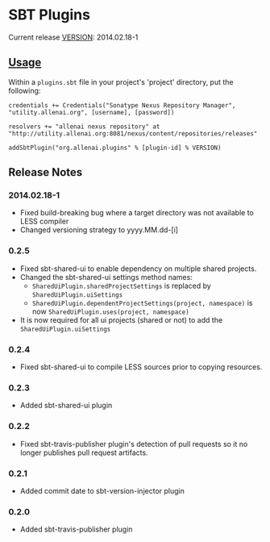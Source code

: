SBT Plugins
===========

Current release [VERSION](#version): 2014.02.18-1

[Usage](#usage)
-----

Within a `plugins.sbt` file in your project's 'project' directory, put the following:

    credentials += Credentials("Sonatype Nexus Repository Manager", "utility.allenai.org", [username], [password])

    resolvers += "allenai nexus repository" at "http://utility.allenai.org:8081/nexus/content/repositories/releases"

    addSbtPlugin("org.allenai.plugins" % [plugin-id] % VERSION)

Release Notes
-------------

### 2014.02.18-1 ###

- Fixed build-breaking bug where a target directory was not available to LESS compiler
- Changed versioning strategy to yyyy.MM.dd-[i]

### 0.2.5 ###

- Fixed sbt-shared-ui to enable dependency on multiple shared projects.
- Changed the sbt-shared-ui settings method names:
  - `SharedUiPlugin.sharedProjectSettings` is replaced by `SharedUiPlugin.uiSettings`
  - `SharedUiPlugin.dependentProjectSettings(project, namespace)` is now `SharedUiPlugin.uses(project, namespace)`
- It is now required for all ui projects (shared or not) to add the `SharedUiPlugin.uiSettings`

### 0.2.4 ###

- Fixed sbt-shared-ui to compile LESS sources prior to copying resources.

### 0.2.3 ###

- Added sbt-shared-ui plugin

### 0.2.2 ###

- Fixed sbt-travis-publisher plugin's detection of pull requests so it no longer publishes pull request artifacts.

### 0.2.1 ###

- Added commit date to sbt-version-injector plugin

### 0.2.0 ###

- Added sbt-travis-publisher plugin
